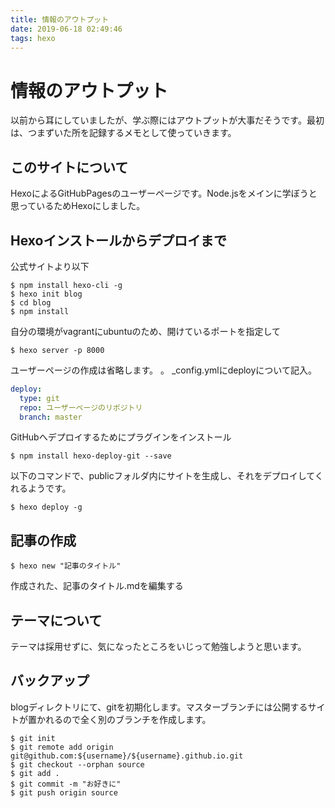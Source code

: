 ```yaml
---
title: 情報のアウトプット
date: 2019-06-18 02:49:46
tags: hexo
---
```


# 情報のアウトプット
以前から耳にしていましたが、学ぶ際にはアウトプットが大事だそうです。最初は、つまずいた所を記録するメモとして使っていきます。

## このサイトについて
HexoによるGitHubPagesのユーザーページです。Node.jsをメインに学ぼうと思っているためHexoにしました。

## Hexoインストールからデプロイまで
公式サイトより以下
```console
$ npm install hexo-cli -g
$ hexo init blog
$ cd blog
$ npm install
```

自分の環境がvagrantにubuntuのため、開けているポートを指定して
```console
$ hexo server -p 8000
```

ユーザーページの作成は省略します。
。
\_config.ymlにdeployについて記入。
```yml
deploy:
  type: git
  repo: ユーザーページのリポジトリ
  branch: master
```

GitHubへデプロイするためにプラグインをインストール
```console
$ npm install hexo-deploy-git --save
```

以下のコマンドで、publicフォルダ内にサイトを生成し、それをデプロイしてくれるようです。
```console
$ hexo deploy -g
```

## 記事の作成
```console
$ hexo new "記事のタイトル"
```
作成された、記事のタイトル.mdを編集する


## テーマについて
テーマは採用せずに、気になったところをいじって勉強しようと思います。

## バックアップ
blogディレクトリにて、gitを初期化します。マスターブランチには公開するサイトが置かれるので全く別のブランチを作成します。
```console
$ git init
$ git remote add origin git@github.com:${username}/${username}.github.io.git
$ git checkout --orphan source
$ git add .
$ git commit -m "お好きに"
$ git push origin source
```

